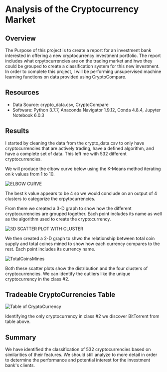 # Analysis of the Cryptocurrency Market

## Overview

The Purpose of this project is to create a report for an investment bank interested in offering a new cryptocurrency investment portfolio. The report includes what crpytocurrencies are on the trading market and hwo they could be grouped to create a classification system for this new investment. In order to complete this project, I will be performing unsupervised machine learning functions on data provided using CryptoCompare.

## Resources

- Data Source: crypto_data.csv, CryptoCompare
- Software: Python 3.7.7, Anaconda Navigator 1.9.12, Conda 4.8.4, Jupyter Notebook 6.0.3

## Results

I started by cleaning the data from the crypto_data.csv to only have cryptocurrencies that are actively trading, have a defined algorithm, and have a complete set of data. This left me with 532 different cryptocurrencies. 

We will produce the elbow curve below using the K-Means method iterating on k values from 1 to 10.

![ELBOW CURVE](https://user-images.githubusercontent.com/88256967/145496071-12203820-708f-4742-897f-7888b5cc5ded.PNG)


The best k value appears to be 4 so we would conclude on an output of 4 clusters to categorize the crpytocurrencies.

From there we created a 3-D graph to show how the different cryptocurrencies are grouped together. Each point includes its name as well as the algorithm used to create the cryptocurrency.

![3D SCATTER PLOT WITH CLUSTER](https://user-images.githubusercontent.com/88256967/145495872-01dcaeae-0044-432a-a0e4-1d1658c2bed6.PNG)

We then created a 2-D graph to shwo the relationship between total coin supply and total coines mined to show how each currency compares to the rest. Each point includes its currency name.

![TotalCoinsMines](https://user-images.githubusercontent.com/88256967/145495928-b983edca-59d5-4672-8b68-aa4dd37a6c3d.PNG)

Both these scatter plots show the distribution and the four clusters of cryptocurrencies.
We can identify the outliers like the unique cryptocurrency in the class #2.

## Tradeable CryptoCurrencies Table

![Table of CryptoCurrency](https://user-images.githubusercontent.com/88256967/145496840-df54cfb6-f6a0-403d-9406-7eab4aba8724.PNG)

Identifying the only cryptocurrency in class #2 we discover BitTorrent from table above.


## Summary

We have identified the classification of 532 cryptocurrencies based on similarities of their features. We should still analyze to more detail in order to determine the performance and potential interest for the investment bank's clients.

